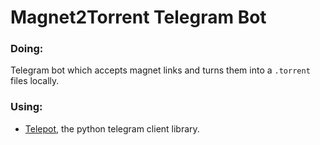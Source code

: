 # Magnet2Torrent Telegram Bot
### Doing:
Telegram bot which accepts magnet links and turns them into a `.torrent` files locally.

### Using:
* [Telepot](https://github.com/nickoala/telepot), the python telegram client library.
